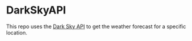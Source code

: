# DarkSkyAPI
This repo uses the [Dark Sky API](https://darksky.net/dev) to get the weather forecast for a specific location.
